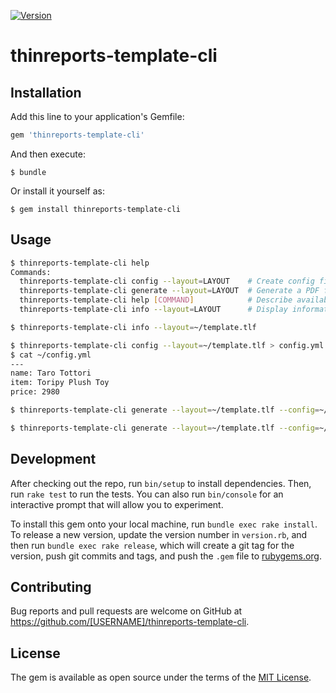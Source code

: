 [![Version](https://img.shields.io/gem/v/thinreports-template-cli.svg)](https://rubygems.org/gems/thinreports-template-cli)

# thinreports-template-cli

## Installation

Add this line to your application's Gemfile:

```ruby
gem 'thinreports-template-cli'
```

And then execute:

    $ bundle

Or install it yourself as:

    $ gem install thinreports-template-cli

## Usage

```bash
$ thinreports-template-cli help
Commands:
  thinreports-template-cli config --layout=LAYOUT    # Create config file for .tlf
  thinreports-template-cli generate --layout=LAYOUT  # Generate a PDF file from .tlf to stdout
  thinreports-template-cli help [COMMAND]            # Describe available commands or one specific command
  thinreports-template-cli info --layout=LAYOUT      # Display information for .tlf
```

```bash
$ thinreports-template-cli info --layout=~/template.tlf
```

```bash
$ thinreports-template-cli config --layout=~/template.tlf > config.yml
$ cat ~/config.yml
---
name: Taro Tottori
item: Toripy Plush Toy
price: 2980
```

```bash
$ thinreports-template-cli generate --layout=~/template.tlf --config=~/config.yml > example.pdf
```

```bash
$ thinreports-template-cli generate --layout=~/template.tlf --config=~/config.yml | lpr -P ApeosPort_V_C3375__aa_bb_cc_
```

## Development

After checking out the repo, run `bin/setup` to install dependencies. Then, run `rake test` to run the tests. You can also run `bin/console` for an interactive prompt that will allow you to experiment.

To install this gem onto your local machine, run `bundle exec rake install`. To release a new version, update the version number in `version.rb`, and then run `bundle exec rake release`, which will create a git tag for the version, push git commits and tags, and push the `.gem` file to [rubygems.org](https://rubygems.org).

## Contributing

Bug reports and pull requests are welcome on GitHub at https://github.com/[USERNAME]/thinreports-template-cli.


## License

The gem is available as open source under the terms of the [MIT License](http://opensource.org/licenses/MIT).
